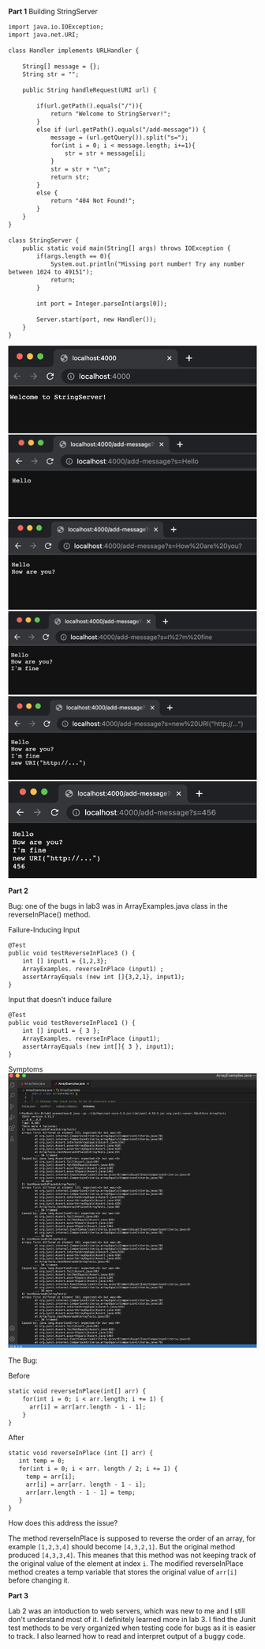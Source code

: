 **Part 1**
Building StringServer
```
import java.io.IOException;
import java.net.URI;

class Handler implements URLHandler {
    
    String[] message = {};
    String str = "";

    public String handleRequest(URI url) {
       
        if(url.getPath().equals("/")){
            return "Welcome to StringServer!";
        }
        else if (url.getPath().equals("/add-message")) {
            message = (url.getQuery()).split("s=");
            for(int i = 0; i < message.length; i+=1){
                str = str + message[i];
            }
            str = str + "\n";
            return str;
        } 
        else {
            return "404 Not Found!";
        }
    }
}

class StringServer {
    public static void main(String[] args) throws IOException {
        if(args.length == 0){
            System.out.println("Missing port number! Try any number between 1024 to 49151");
            return;
        }

        int port = Integer.parseInt(args[0]);

        Server.start(port, new Handler());
    }
}
```

![Image](StringServer1.png)
![Image](StringServer2.png)
![Image](StringServer3.png)
![Image](StringServer4.png)
![Image](StringServer5.png)
![Image](StringServer6.png)


**Part 2**

Bug: one of the bugs in lab3 was in ArrayExamples.java class in the reverseInPlace() method.

Failure-Inducing Input
```
@Test
public void testReverseInPlace3 () {
    int [] input1 = {1,2,3};
    ArrayExamples. reverseInPlace (input1) ;
    assertArrayEquals (new int []{3,2,1}, input1);
}
```

Input that doesn't induce failure
```
@Test
public void testReverseInPlace1 () {
    int [] input1 = { 3 };
    ArrayExamples. reverseInPlace (input1); 
    assertArrayEquals (new int[]{ 3 }, input1);
}
```

Symptoms
![Image](lab3_part2_symptoms.png)

The Bug: 

Before
```
static void reverseInPlace(int[] arr) {
    for(int i = 0; i < arr.length; i += 1) {
      arr[i] = arr[arr.length - i - 1];
    }
}
 ```
 
After
 ```
static void reverseInPlace (int [] arr) {
    int temp = 0;
    for(int i = 0; i < arr. length / 2; i += 1) {
      temp = arr[i];
      arr[i] = arr[arr. length - 1 - i];
      arr[arr.length - 1 - 1] = temp;
    }
}
```

How does this address the issue?

The method reverseInPlace is supposed to reverse the order of an array, for example `[1,2,3,4]` should become `[4,3,2,1]`. But the original method produced
 `[4,3,3,4]`. This meanes that this method was not keeping track of the original value of the element at index `i`. The modified reverseInPlace method creates a temp variable that stores the original value of `arr[i]` before changing it.
 
 
 **Part 3**
 
Lab 2 was an intoduction to web servers, which was new to me and I still don't understand most of it. I definitely learned more in lab 3. I find the Junit test methods to be very organized when testing code for bugs as it is easier to track. I also learned how to read and interpret output of a buggy code. 








